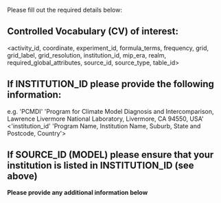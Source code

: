 <Please delete irrelevant information from the template below before submitting your issue>

Please fill out the required details below:

## Controlled Vocabulary (CV) of interest:
<activity_id, coordinate, experiment_id, formula_terms, frequency, grid, grid_label, grid_resolution, institution_id, mip_era, realm, required_global_attributes, source_id, source_type, table_id>

## If INSTITUTION_ID please provide the following information:
e.g. 'PCMDI' 'Program for Climate Model Diagnosis and Intercomparison, Lawrence Livermore National Laboratory, Livermore, CA 94550, USA'
<'institution_id' 'Program Name, Institution Name, Suburb, State and Postcode, Country'>

## If SOURCE_ID (MODEL) please ensure that your institution is listed in INSTITUTION_ID (see above)

**Please provide any additional information below**
